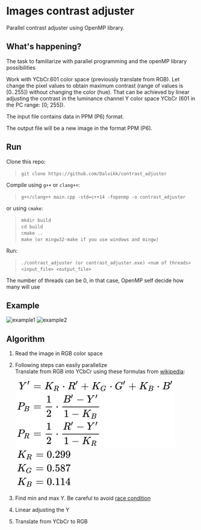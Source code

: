 # Images contrast adjuster
Parallel contrast adjuster using OpenMP library.

## What's happening?
The task to familiarize with parallel programming and the openMP library possibilities

Work with YCbCr.601 color space (previously translate from RGB).
Let change the pixel values to obtain maximum contrast (range of values is [0..255]) without changing the color (hue).
That can be achieved by linear adjusting the contrast in the luminance channel Y color space YCbCr (601 in the PC range: [0; 255]).

The input file contains data in PPM (P6) format.

The output file will be a new image in the format PPM (P6).

## Run 
Clone this repo: 
> `git clone https://github.com/Dalvikk/contrast_adjuster`  

Compile using `g++` or `clang++`:  
> `g++/clang++ main.cpp -std=c++14 -fopenmp -o contrast_adjuster`  

or using `cmake`:
> `mkdir build`  
> `cd build`  
> `cmake ..`  
> `make (or mingw32-make if you use windows and mingw)`


Run:
> `./contrast_adjuster (or contrast_adjuster.exe) <num of threads> <input_file> <output_file>`

The number of threads can be 0, in that case, OpenMP self decide how many will use

## Example

![example1](.github/images/example1.jpg)
![example2](.github/images/example2.jpg)

## Algorithm

1. Read the image in RGB color space
2. Following steps can easily parallelize   
   Translate from RGB into YCbCr using these formulas from [wikipedia](https://en.wikipedia.org/wiki/YCbCr):
   
   ![Formula](./.github/images/formula1.svg)   
   ![Constants](./.github/images/formula2.svg)
3. Find min and max Y. Be careful to avoid [race condition](https://en.wikipedia.org/wiki/Race_condition)
4. Linear adjusting the Y
5. Translate from YCbCr to RGB
